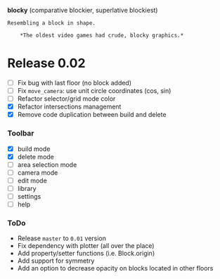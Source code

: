 **blocky** (comparative blockier, superlative blockiest)

    Resembling a block in shape.

        *The oldest video games had crude, blocky graphics.*

# Release 0.02

- [ ] Fix bug with last floor (no block added)
- [ ] Fix `move_camera`: use unit circle coordinates (cos, sin)
- [ ] Refactor selector/grid mode color
- [x] Refactor intersections management
- [x] Remove code duplication between build and delete

### Toolbar

- [x] build mode
- [x] delete mode
- [ ] area selection mode
- [ ] camera mode
- [ ] edit mode
- [ ] library
- [ ] settings
- [ ] help

### ToDo

- Release `master` to `0.01` version
- Fix dependency with plotter (all over the place)
- Add property/setter functions (i.e. Block.origin)
- Add support for symmetry
- Add an option to decrease opacity on blocks located in other floors
